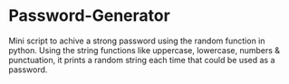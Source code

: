 # Password-Generator
Mini script to achive a strong password using the random function in python. Using the string functions like uppercase, lowercase, numbers & punctuation, it prints a random string each time that could be used as a password. 
